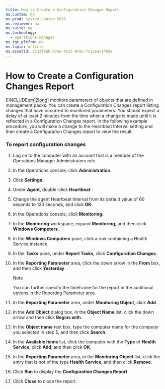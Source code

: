 ```yaml
---
title: How to Create a Configuration Changes Report
ms.custom: na
ms.prod: system-center-2012
ms.reviewer: na
ms.suite: na
ms.technology: 
  - operations-manager
ms.tgt_pltfrm: na
ms.topic: article
ms.assetid: 8133f0ab-07ee-4c23-8c8c-7c13eac1492a
---
```

# How to Create a Configuration Changes Report
[!INCLUDE[om12long](../Token/om12long_md.md)] monitors parameters of objects that are defined in management packs. You can create a Configuration Changes report listing changes that have occurred to monitored parameters. You should expect a delay of at least 2 minutes from the time when a change is made until it is reflected in a Configuration Changes report. In the following example procedure, you will make a change to the Heartbeat Interval setting and then create a Configuration Changes report to view the result.

### To report configuration changes

1.  Log on to the computer with an account that is a member of the Operations Manager Administrators role.

2.  In the Operations console, click **Administration**.

3.  Click **Settings**.

4.  Under **Agent**, double\-click **Heartbeat** .

5.  Change the agent Heartbeat Interval from its default value of 60 seconds to 120 seconds, and click **OK**.

6.  In the Operations console, click **Monitoring**.

7.  In the **Monitoring** workspace, expand **Monitoring**, and then click **Windows Computers**.

8.  In the **Windows Computers** pane, click a row containing a Health Service instance.

9. In the **Tasks** pane, under **Report Tasks**, click **Configuration Changes**.

10. In the **Reporting Parameter** area, click the down arrow in the **From** box, and then click **Yesterday**.

    > [!NOTE]
    > You can further specify the timeframe for the report in the additional options in the Reporting Parameter area.

11. In the **Reporting Parameter** area, under **Monitoring Object**, click **Add**.

12. In the **Add Object** dialog box, in the **Object Name** list, click the down arrow and then click **Begins with**.

13. In the **Object name** text box, type the computer name for the computer you selected in step 5, and then click **Search**.

14. In the **Available items** list, click the computer with the **Type** of **Health Service**, click **Add**, and then click **OK**.

15. In the **Reporting Parameter** area, in the **Monitoring Object** list, click the entry that is not of the type **Health Service**, and then click **Remove**.

16. Click **Run** to display the **Configuration Changes Report**.

17. Click **Close** to close the report.

